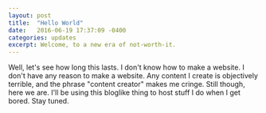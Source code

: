 ```yaml
---
layout: post
title:  "Hello World"
date:   2016-06-19 17:37:09 -0400
categories: updates
excerpt: Welcome, to a new era of not-worth-it.
---
```


Well, let's see how long this lasts.  I don't know how to make a website.  I don't have any reason to make a website.  Any content I create is objectively terrible, and the phrase "content creator" makes me cringe.  Still though, here we are.  I'll be using this bloglike thing to host stuff I do when I get bored.  Stay tuned.